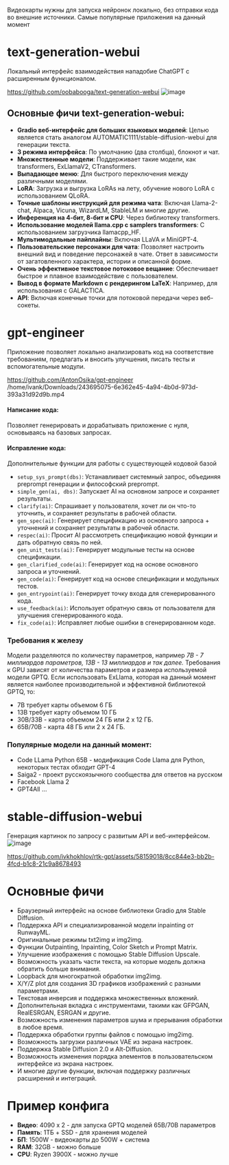 Видеокарты нужны для запуска нейронок локально, без отправки кода во внешние источники.
Самые популярные приложения на данный момент
# text-generation-webui

Локальный интерфейс взаимодействия нападобие ChatGPT с расширенным функционалом.

https://github.com/oobabooga/text-generation-webui
![image](https://github.com/ivkhokhlov/rtk-gpt/assets/58159018/14c0b5eb-286d-4670-a7ec-a9f6b5c1c7b4)

## Основные фичи text-generation-webui:
- **Gradio веб-интерфейс для больших языковых моделей**: Целью является стать аналогом AUTOMATIC1111/stable-diffusion-webui для генерации текста.
- **3 режима интерфейса**: По умолчанию (два столбца), блокнот и чат.
- **Множественные модели**: Поддерживает такие модели, как transformers, ExLlamaV2, CTransformers.
- **Выпадающее меню**: Для быстрого переключения между различными моделями.
- **LoRA**: Загрузка и выгрузка LoRAs на лету, обучение нового LoRA с использованием QLoRA.
- **Точные шаблоны инструкций для режима чата**: Включая Llama-2-chat, Alpaca, Vicuna, WizardLM, StableLM и многие другие.
- **Инференция на 4-бит, 8-бит и CPU**: Через библиотеку transformers.
- **Использование моделей llama.cpp с samplers transformers**: С использованием загрузчика llamacpp_HF.
- **Мультимодальные пайплайны**: Включая LLaVA и MiniGPT-4.
- **Пользовательские персонажи для чата**: Позволяет настроить внешний вид и поведение персонажей в чате. Ответ в зависимости от загатовленного характера, истории и описанной форме.
- **Очень эффективное текстовое потоковое вещание**: Обеспечивает быстрое и плавное взаимодействие с пользователем.
- **Вывод в формате Markdown с рендерингом LaTeX**: Например, для использования с GALACTICA.
- **API**: Включая конечные точки для потоковой передачи через веб-сокеты.

# gpt-engineer
Приложение позволяет локально анализировать код на соответствие требованиям, предлагать и вносить улучшения, писать тесты и вспомогательные модули.

https://github.com/AntonOsika/gpt-engineer
/home/ivank/Downloads/243695075-6e362e45-4a94-4b0d-973d-393a31d92d9b.mp4

#### Написание кода:
Позволяет генерировать и дорабатывать приложение с нуля, основываясь на базовых запросах. 
#### Исправление кода:
Дополнительные функции для работы с существующей кодовой базой
- `setup_sys_prompt(dbs)`: Устанавливает системный запрос, объединяя preprompt генерации и философский preprompt.
- `simple_gen(ai, dbs)`: Запускает AI на основном запросе и сохраняет результаты.
- `clarify(ai)`: Спрашивает у пользователя, хочет ли он что-то уточнить, и сохраняет результаты в рабочей области.
- `gen_spec(ai)`: Генерирует спецификацию из основного запроса + уточнений и сохраняет результаты в рабочей области.
- `respec(ai)`: Просит AI рассмотреть спецификацию новой функции и дать обратную связь по ней.
- `gen_unit_tests(ai)`: Генерирует модульные тесты на основе спецификации.
- `gen_clarified_code(ai)`: Генерирует код на основе основного запроса и уточнений.
- `gen_code(ai)`: Генерирует код на основе спецификации и модульных тестов.
- `gen_entrypoint(ai)`: Генерирует точку входа для сгенерированного кода.
- `use_feedback(ai)`: Использует обратную связь от пользователя для улучшения сгенерированного кода.
- `fix_code(ai)`: Исправляет любые ошибки в сгенерированном коде.
### Требования к железу
Модели разделяются по количеству параметров, например _7B - 7 миллиардов параметров, 13B - 13 миллиардов и так далее._
Требования к GPU зависят от количества параметров и размера используемой модели GPTQ. Если использовать ExLlama, которая на данный момент является наиболее производительной и эффективной библиотекой GPTQ, то:
- 7B требует карты объемом 6 ГБ
- 13B требует карту объемом 10 ГБ
- 30B/33B - карта объемом 24 ГБ или 2 x 12 ГБ.
- 65B/70B - карта 48 ГБ или 2 x 24 ГБ.
### Популярные модели на данный момент:
- Code LLama Python 65B - модификация Code Llama для Python, некоторых тестах обходит GPT-4
- Saiga2 - проект русскоязычного сообщества для ответов на русском
- Facebook Llama 2
- GPT4All
...

# stable-diffusion-webui
Генерация картинок по запросу с развитым API и веб-интерфейсом.
![image](https://github.com/ivkhokhlov/rtk-gpt/assets/58159018/9815a799-edaf-4a67-90b2-3af5487fb477)

https://github.com/ivkhokhlov/rtk-gpt/assets/58159018/8cc844e3-bb2b-4fcd-b1c8-21c9a8678493



# Основные фичи
- Браузерный интерфейс на основе библиотеки Gradio для Stable Diffusion.
- Поддержка API и специализированной модели inpainting от RunwayML.
- Оригинальные режимы txt2img и img2img.
- Функции Outpainting, Inpainting, Color Sketch и Prompt Matrix.
- Улучшение изображения с помощью Stable Diffusion Upscale.
- Возможность указать части текста, на которые модель должна обратить больше внимания.
- Loopback для многократной обработки img2img.
- X/Y/Z plot для создания 3D графиков изображений с разными параметрами.
- Текстовая инверсия и поддержка множественных вложений.
- Дополнительная вкладка с инструментами, такими как GFPGAN, RealESRGAN, ESRGAN и другие.
- Возможность изменения параметров шума и прерывания обработки в любое время.
- Поддержка обработки группы файлов с помощью img2img.
- Возможность загрузки различных VAE из экрана настроек.
- Поддержка Stable Diffusion 2.0 и Alt-Diffusion.
- Возможность изменения порядка элементов в пользовательском интерфейсе из экрана настроек.
- И многие другие функции, включая поддержку различных расширений и интеграций.


# Пример конфига
- **Видео**: 4090 x 2 - для запуска GPTQ моделей 65B/70B параметров
- **Память**: 1ТБ + SSD - для хранения моделей
- **БП**: 1500W - видеокарты до 500W + система
- **RAM**: 32GB - можно больше
- **CPU**: Ryzen 3900X - можно лучше
